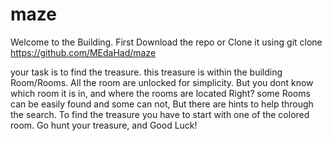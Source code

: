# maze

Welcome to the Building. 
First Download the repo or Clone it using git clone https://github.com/MEdaHad/maze

your task is to find the treasure.
this treasure is within the building Room/Rooms. All the room are unlocked for simplicity. 
But you dont know which room it is in, and where the rooms are located Right? some Rooms can be easily found and some can not, 
But there are hints to help through the search. To find the treasure you have to start with one of the colored room.
Go hunt your treasure, and Good Luck!

